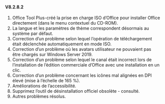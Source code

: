 #### V8.2.8.2

1. Office Tool Plus-créé la prise en charge ISO d’Office pour installer Office directement (dans le menu contextuel du CD-ROM).
2. La langue et les paramètres de thème correspondent désormais au système par défaut.
3. Correction d’un problème selon lequel l’opération de téléchargement était déclenchée automatiquement en mode ISO.
4. Correction d’un problème où les avatars utilisateur ne pouvaient pas être chargés sur Windows Server 2019.
5. Correction d’un problème selon lequel le canal était incorrect lors de l’installation de l’édition commerciale d’Office avec une installation en un clic.
6. Correction d’un problème concernant les icônes mal alignées en DPI élevé (mise à l’échelle de 165 %).
7. Améliorations de l’accessibilité.
8. Supprimez l’outil de désinstallation officiel obsolète - consulté.
9. Autres problèmes résolus.

